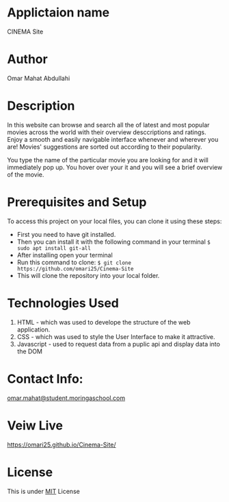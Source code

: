 # Applictaion name
CINEMA Site
# Author
Omar Mahat Abdullahi
# Description
In this website can browse and search all the of latest and most popular movies across the world with their overview desccriptions and ratings. Enjoy a smooth and easily navigable interface whenever and wherever you are! Movies' suggestions are sorted out according to their popularity.

You type the name of the particular movie you are looking for and it will immediately pop up. You hover over your it and you will see a brief overview of the movie.
# Prerequisites and Setup
To access this project on your local files, you can clone it using these steps:
* First you need to have git installed.
* Then you can install it with the following command in your terminal
`$ sudo apt install git-all`
* After installing open your terminal
* Run this command to clone: `$ git clone https://github.com/omari25/Cinema-Site`
* This will clone the repository into your local folder.
# Technologies Used
1. HTML - which was used to develope the structure of the web application.
2. CSS - which was used to style the User Interface to make it attractive.
3. Javascript - used to request data from a puplic api and display data into the DOM
# Contact Info:
omar.mahat@student.moringaschool.com
# Veiw Live
https://omari25.github.io/Cinema-Site/
# License
This is under [MIT](https://choosealicense.com/licenses/mit/) License